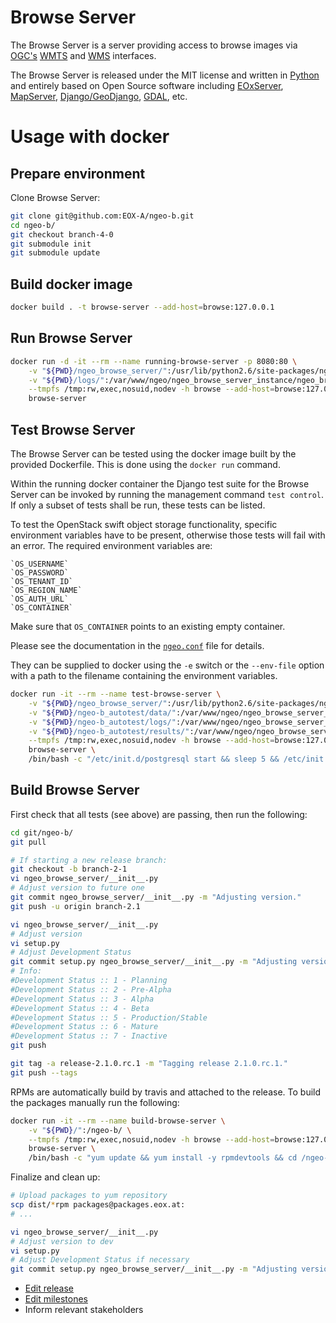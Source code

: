 # Browse Server

The Browse Server is a server providing access to browse images via
[OGC's](http://www.opengeospatial.org/)
[WMTS](http://www.opengeospatial.org/standards/wmts) and
[WMS](http://www.opengeospatial.org/standards/wms) interfaces.

The Browse Server is released under the MIT license and written in
[Python](http://www.python.org/) and entirely based on Open Source software
including [EOxServer](http://eoxserver.org),
[MapServer](http://mapserver.org),
[Django/GeoDjango](https://www.djangoproject.com),
[GDAL](http://www.gdal.org), etc.

# Usage with docker

## Prepare environment

Clone Browse Server:

```bash
git clone git@github.com:EOX-A/ngeo-b.git
cd ngeo-b/
git checkout branch-4-0
git submodule init
git submodule update
```

## Build docker image

```bash
docker build . -t browse-server --add-host=browse:127.0.0.1
```

## Run Browse Server

```bash
docker run -d -it --rm --name running-browse-server -p 8080:80 \
    -v "${PWD}/ngeo_browse_server/":/usr/lib/python2.6/site-packages/ngeo_browse_server/ \
    -v "${PWD}/logs/":/var/www/ngeo/ngeo_browse_server_instance/ngeo_browse_server_instance/logs/ \
    --tmpfs /tmp:rw,exec,nosuid,nodev -h browse --add-host=browse:127.0.0.1 \
    browse-server
```

## Test Browse Server

The Browse Server can be tested using the docker image built by the provided
Dockerfile. This is done using the `docker run` command.

Within the running docker container the Django test suite for the Browse Server
can be invoked by running the management command `test control`. If only a
subset of tests shall be run, these tests can be listed.

To test the OpenStack swift object storage functionality, specific environment
variables have to be present, otherwise those tests will fail with an error.
The required environment variables are:

    `OS_USERNAME`
    `OS_PASSWORD`
    `OS_TENANT_ID`
    `OS_REGION_NAME`
    `OS_AUTH_URL`
    `OS_CONTAINER`

Make sure that `OS_CONTAINER` points to an existing empty container.

Please see the documentation in the
[`ngeo.conf`](../ngeo_browse_server/project_template/project_name/conf/ngeo.conf)
file for details.

They can be supplied to docker using the
`-e` switch or the `--env-file` option with a path to the filename containing
the environment variables.

```bash
docker run -it --rm --name test-browse-server \
    -v "${PWD}/ngeo_browse_server/":/usr/lib/python2.6/site-packages/ngeo_browse_server/ \
    -v "${PWD}/ngeo-b_autotest/data/":/var/www/ngeo/ngeo_browse_server_instance/ngeo_browse_server_instance/data/ \
    -v "${PWD}/ngeo-b_autotest/logs/":/var/www/ngeo/ngeo_browse_server_instance/ngeo_browse_server_instance/logs/ \
    -v "${PWD}/ngeo-b_autotest/results/":/var/www/ngeo/ngeo_browse_server_instance/ngeo_browse_server_instance/results/ \
    --tmpfs /tmp:rw,exec,nosuid,nodev -h browse --add-host=browse:127.0.0.1 \
    browse-server \
    /bin/bash -c "/etc/init.d/postgresql start && sleep 5 && /etc/init.d/memcached start && python /var/www/ngeo/ngeo_browse_server_instance/manage.py test control -v2"
```

## Build Browse Server

First check that all tests (see above) are passing, then run the following:

```bash
cd git/ngeo-b/
git pull

# If starting a new release branch:
git checkout -b branch-2-1
vi ngeo_browse_server/__init__.py
# Adjust version to future one
git commit ngeo_browse_server/__init__.py -m "Adjusting version."
git push -u origin branch-2.1

vi ngeo_browse_server/__init__.py
# Adjust version
vi setup.py
# Adjust Development Status
git commit setup.py ngeo_browse_server/__init__.py -m "Adjusting version."
# Info:
#Development Status :: 1 - Planning
#Development Status :: 2 - Pre-Alpha
#Development Status :: 3 - Alpha
#Development Status :: 4 - Beta
#Development Status :: 5 - Production/Stable
#Development Status :: 6 - Mature
#Development Status :: 7 - Inactive
git push

git tag -a release-2.1.0.rc.1 -m "Tagging release 2.1.0.rc.1."
git push --tags
```

RPMs are automatically build by travis and attached to the release.
To build the packages manually run the following:

```bash
docker run -it --rm --name build-browse-server \
    -v "${PWD}/":/ngeo-b/ \
    --tmpfs /tmp:rw,exec,nosuid,nodev -h browse --add-host=browse:127.0.0.1 \
    browse-server \
    /bin/bash -c "yum update && yum install -y rpmdevtools && cd /ngeo-b/ && python setup.py bdist_rpm"
```

Finalize and clean up:

```bash
# Upload packages to yum repository
scp dist/*rpm packages@packages.eox.at:
# ...

vi ngeo_browse_server/__init__.py
# Adjust version to dev
vi setup.py
# Adjust Development Status if necessary
git commit setup.py ngeo_browse_server/__init__.py -m "Adjusting version."
```

* [Edit release](https://github.com/EOX-A/ngeo-b/releases)
* [Edit milestones](https://github.com/EOX-A/ngeo-b/milestones)
* Inform relevant stakeholders

